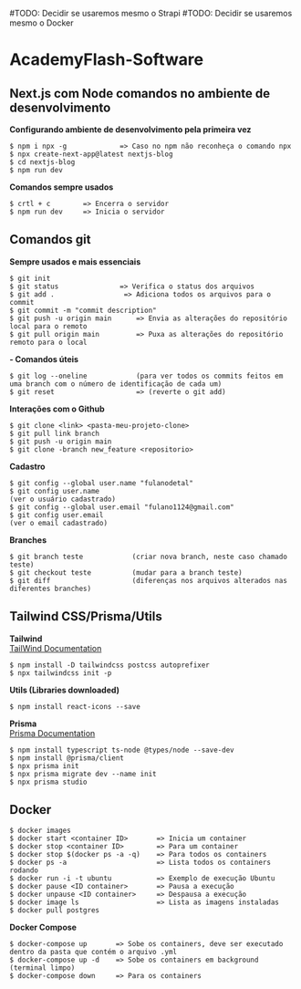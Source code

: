 #TODO: Decidir se usaremos mesmo o Strapi
#TODO: Decidir se usaremos mesmo o Docker

# AcademyFlash-Software

## Next.js com Node comandos no ambiente de desenvolvimento
**Configurando ambiente de desenvolvimento pela primeira vez** 
```
$ npm i npx -g             => Caso no npm não reconheça o comando npx  
$ npx create-next-app@latest nextjs-blog  
$ cd nextjs-blog  
$ npm run dev  
```
**Comandos sempre usados**  
```
$ crtl + c        => Encerra o servidor  
$ npm run dev     => Inicia o servidor
``` 

## Comandos git
**Sempre usados e mais essenciais**  
```
$ git init  
$ git status               => Verifica o status dos arquivos  
$ git add .                 => Adiciona todos os arquivos para o commit  
$ git commit -m "commit description"  
$ git push -u origin main      => Envia as alterações do repositório local para o remoto  
$ git pull origin main         => Puxa as alterações do repositório remoto para o local  
```
**- Comandos úteis** 
```
$ git log --oneline            (para ver todos os commits feitos em uma branch com o número de identificação de cada um)
$ git reset                    => (reverte o git add)
```
**Interações com o Github**  
```
$ git clone <link> <pasta-meu-projeto-clone>  
$ git pull link branch
$ git push -u origin main
$ git clone -branch new_feature <repositorio>
```
**Cadastro**    
```
$ git config --global user.name "fulanodetal"
$ git config user.name                                                     (ver o usuário cadastrado)
$ git config --global user.email "fulano1124@gmail.com"
$ git config user.email                                                    (ver o email cadastrado)
```
**Branches**  
```
$ git branch teste            (criar nova branch, neste caso chamado teste)
$ git checkout teste          (mudar para a branch teste)
$ git diff                    (diferenças nos arquivos alterados nas diferentes branches)
```

## Tailwind CSS/Prisma/Utils 
**Tailwind**  
[TailWind Documentation](https://tailwindcss.com/docs/guides/nextjs)
```
$ npm install -D tailwindcss postcss autoprefixer
$ npx tailwindcss init -p
```
**Utils (Libraries downloaded)**  
```
$ npm install react-icons --save
```
**Prisma**  
[Prisma Documentation](https://www.prisma.io/docs/getting-started/quickstart)
```
$ npm install typescript ts-node @types/node --save-dev
$ npm install @prisma/client
$ npx prisma init
$ npx prisma migrate dev --name init
$ npx prisma studio
```

## Docker  
```
$ docker images
$ docker start <container ID>       => Inicia um container
$ docker stop <container ID>        => Para um container
$ docker stop $(docker ps -a -q)    => Para todos os containers
$ docker ps -a                      => Lista todos os containers rodando
$ docker run -i -t ubuntu           => Exemplo de execução Ubuntu
$ docker pause <ID container>       => Pausa a execução
$ docker unpause <ID container>     => Despausa a execução
$ docker image ls                   => Lista as imagens instaladas
$ docker pull postgres

```
**Docker Compose**  
```
$ docker-compose up       => Sobe os containers, deve ser executado dentro da pasta que contém o arquivo .yml
$ docker-compose up -d    => Sobe os containers em background (terminal limpo)
$ docker-compose down     => Para os containers
```




